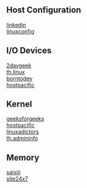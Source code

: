 ## Host Configuration
[linkedin](https://www.linkedin.com/pulse/hosts-configuration-file-linux-razvan-alexandru-ionica)<br />
[linuxconfig](https://linuxconfig.org/hosts-file-example-on-linux)

## I/O Devices
[2daygeek](https://www.2daygeek.com/check-system-hardware-devices-bus-information-lspci-lsscsi-lsusb-lsblk-linux/)<br />
[th.linux](https://th.linux-console.net/?p=1357)<br />
[borntodev](https://www.borntodev.com/wp-content/uploads/2023/08/cheatsheet-linux-command.pdf)<br />
[hostpacific](https://www.hostpacific.com/command-linux/)

## Kernel
[geeksforgeeks](https://www.geeksforgeeks.org/depmod-command-in-linux-with-examples/)<br />
[hostpacific](https://www.hostpacific.com/command-linux/)<br />
[linuxadictors](https://www.linuxadictos.com/th/dmesg-comandos-informacion-solucionar-problemas-linux.html)<br />
[th.admininfo](https://th.admininfo.info/qu-hace-y-c-mo-usar-el-comando-dmesg-linux)

## Memory
[saixiii](https://saixiii.com/free-linux-command/)<br />
[site24x7](https://www.site24x7.com/learn/linux/optimize-memory.html)
